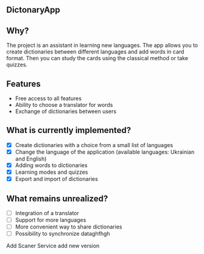 ## DictonaryApp

## Why?

The project is an assistant in learning new languages.
The app allows you to create dictionaries between different languages and add words in card format.
Then you can study the cards using the classical method or take quizzes.

## Features

- Free access to all features
- Ability to choose a translator for words
- Exchange of dictionaries between users

## What is currently implemented?

- [x] Create dictionaries with a choice from a small list of languages
- [x] Change the language of the application (available languages: Ukrainian and English)
- [x] Adding words to dictionaries
- [x] Learning modes and quizzes
- [x] Export and import of dictionaries

## What remains unrealized?

- [ ] Integration of a translator
- [ ] Support for more languages
- [ ] More convenient way to share dictionaries
- [ ] Possibility to synchronize dataghfhgh

Add Scaner Service add new version